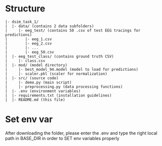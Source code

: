 # Structure
```
|- dsim_task_1/
|  |- data/ (contains 2 data subfolders)
|     |- eeg_test/ (contains 50 .csv of test EEG tracings for predictions)
|        |- eeg_1.csv
|        |- eeg_2.csv
|        |- ...
|        |- eeg_50.csv
|  |- eeg_test_class/ (contains ground truth CSV)
|     |- class.csv
|  |- mod/ (model directory)
|     |- best_model_94.model (model to load for predictions)
|     |- scaler.pkl (scaler for normalization)
|  |- src/ (source code)
|     |- demo.py (main script)
|     |- preprocessing.py (data processing functions)
|  |- .env (environment variables)
|  |- requirements.txt (installation guidelines)
|  |- README.md (this file) 
```
   

# Set env var
After downloading the folder, please enter the .env and type the right local path 
in BASE_DIR in order to SET env variables properly
